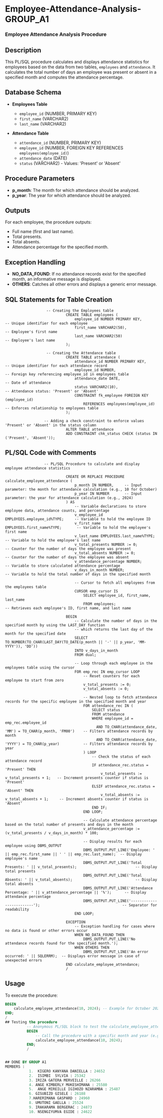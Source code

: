 # Employee-Attendance-Analysis-GROUP_A1

### Employee Attendance Analysis Procedure

## Description
This PL/SQL procedure calculates and displays attendance statistics for employees based on the data from two tables, `employees` and `attendance`. It calculates the total number of days an employee was present or absent in a specified month and computes the attendance percentage.

## Database Schema
- **Employees Table**
  - `employee_id` (NUMBER, PRIMARY KEY)
  - `first_name` (VARCHAR2)
  - `last_name` (VARCHAR2)
  
- **Attendance Table**
  - `attendance_id` (NUMBER, PRIMARY KEY)
  - `employee_id` (NUMBER, FOREIGN KEY REFERENCES `employees(employee_id)`)
  - `attendance_date` (DATE)
  - `status` (VARCHAR2) - Values: 'Present' or 'Absent'

## Procedure Parameters
- **p_month**: The month for which attendance should be analyzed.
- **p_year**: The year for which attendance should be analyzed.

## Outputs
For each employee, the procedure outputs:
- Full name (first and last name).
- Total presents.
- Total absents.
- Attendance percentage for the specified month.

## Exception Handling
- **NO_DATA_FOUND**: If no attendance records exist for the specified month, an informative message is displayed.
- **OTHERS**: Catches all other errors and displays a generic error message.
## SQL Statements for Table Creation
                       -- Creating the Employees table
                                CREATE TABLE employees (
                                    employee_id NUMBER PRIMARY KEY,            -- Unique identifier for each employee
                                    first_name VARCHAR2(50),                   -- Employee's first name
                                    last_name VARCHAR2(50)                     -- Employee's last name
                                );
                                
                       -- Creating the Attendance table
                                CREATE TABLE attendance (
                                    attendance_id NUMBER PRIMARY KEY,            -- Unique identifier for each attendance record
                                    employee_id NUMBER,                          -- Foreign key referencing employee_id in employees table
                                    attendance_date DATE,                        -- Date of attendance
                                    status VARCHAR2(10),                         -- Attendance status: 'Present' or 'Absent'
                                    CONSTRAINT fk_employee FOREIGN KEY (employee_id) 
                                        REFERENCES employees(employee_id)        -- Enforces relationship to employees table
                                );
                                
                      -- Adding a check constraint to enforce values 'Present' or 'Absent' in the status column
                                ALTER TABLE attendance
                                ADD CONSTRAINT chk_status CHECK (status IN ('Present', 'Absent'));

## PL/SQL Code with Comments

                      -- PL/SQL Procedure to calculate and display employee attendance statistics
                                
                                CREATE OR REPLACE PROCEDURE calculate_employee_attendance (
                                    p_month IN NUMBER,     -- Input parameter: the month for attendance calculation (e.g., 10 for October)
                                    p_year IN NUMBER       -- Input parameter: the year for attendance calculation (e.g., 2024)
                                ) AS
                                    -- Variable declarations to store employee data, attendance counts, and percentage
                                    v_employee_id EMPLOYEES.employee_id%TYPE;     -- Variable to hold the employee ID
                                    v_first_name EMPLOYEES.first_name%TYPE;       -- Variable to hold the employee's first name
                                    v_last_name EMPLOYEES.last_name%TYPE;         -- Variable to hold the employee's last name
                                    v_total_presents NUMBER := 0;                 -- Counter for the number of days the employee was present
                                    v_total_absents NUMBER := 0;                  -- Counter for the number of days the employee was absent
                                    v_attendance_percentage NUMBER;               -- Variable to store calculated attendance percentage
                                    v_days_in_month NUMBER;                       -- Variable to hold the total number of days in the specified month
                                    
                                    -- Cursor to fetch all employees from the employees table
                                    CURSOR emp_cursor IS
                                        SELECT employee_id, first_name, last_name
                                        FROM employees;                           -- Retrieves each employee's ID, first name, and last name
                                
                                BEGIN
                                    -- Calculate the number of days in the specified month by using the LAST_DAY function
                                    -- which returns the last day of the month for the specified date
                                    SELECT TO_NUMBER(TO_CHAR(LAST_DAY(TO_DATE(p_month || '-' || p_year, 'MM-YYYY')), 'DD'))
                                    INTO v_days_in_month
                                    FROM dual;
                                
                                    -- Loop through each employee in the employees table using the cursor
                                    FOR emp_rec IN emp_cursor LOOP
                                        -- Reset counters for each employee to start from zero
                                        v_total_presents := 0;
                                        v_total_absents := 0;
                                
                                        -- Nested loop to fetch attendance records for the specific employee in the specified month and year
                                        FOR attendance_rec IN (
                                            SELECT status
                                            FROM attendance
                                            WHERE employee_id = emp_rec.employee_id
                                              AND TO_CHAR(attendance_date, 'MM') = TO_CHAR(p_month, 'FM00')    -- Filters attendance records by month
                                              AND TO_CHAR(attendance_date, 'YYYY') = TO_CHAR(p_year)           -- Filters attendance records by year
                                        ) LOOP
                                            -- Check the status of each attendance record
                                            IF attendance_rec.status = 'Present' THEN
                                                v_total_presents := v_total_presents + 1;   -- Increment presents counter if status is 'Present'
                                            ELSIF attendance_rec.status = 'Absent' THEN
                                                v_total_absents := v_total_absents + 1;     -- Increment absents counter if status is 'Absent'
                                            END IF;
                                        END LOOP;
                                
                                        -- Calculate attendance percentage based on the total number of presents and days in the month
                                        v_attendance_percentage := (v_total_presents / v_days_in_month) * 100;
                                
                                        -- Display results for each employee using DBMS_OUTPUT
                                        DBMS_OUTPUT.PUT_LINE('Employee: ' || emp_rec.first_name || ' ' || emp_rec.last_name);  -- Display employee's name
                                        DBMS_OUTPUT.PUT_LINE('Total Presents: ' || v_total_presents);                           -- Display total presents
                                        DBMS_OUTPUT.PUT_LINE('Total Absents: ' || v_total_absents);                             -- Display total absents
                                        DBMS_OUTPUT.PUT_LINE('Attendance Percentage: ' || v_attendance_percentage || '%');      -- Display attendance percentage
                                        DBMS_OUTPUT.PUT_LINE('-------------------------');                                      -- Separator for readability
                                    END LOOP;
                                
                                EXCEPTION
                                    -- Exception handling for cases where no data is found or other errors occur
                                    WHEN NO_DATA_FOUND THEN
                                        DBMS_OUTPUT.PUT_LINE('No attendance records found for the specified month.');
                                    WHEN OTHERS THEN
                                        DBMS_OUTPUT.PUT_LINE('An error occurred: ' || SQLERRM);  -- Displays error message in case of unexpected errors
                                END calculate_employee_attendance;
                                /

## Usage
To execute the procedure:
```sql
BEGIN
    calculate_employee_attendance(10, 2024); -- Example for October 2024
END;
/
## Testing the procedure 
          -- Anonymous PL/SQL block to test the calculate_employee_attendance procedure
          BEGIN
              -- Call the procedure with a specific month and year (e.g., October 2024)
              calculate_employee_attendance(10, 2024);
          END;
          /


## DONE BY GROUP A1
MEMBERS : 
           1.  KIGERO KANYANA DANIELLA : 24652
           2.  ISIMBI  SYLVIA : 25342
           3. IRIZA GATERA MERVEILLE : 26266
           4. ANGE KIMBERLY MUKESHIMANA : 25580
           5.  ANGE MIREILLE IGIHOZO NZARAMBA : 25487
           6. GISUBIZO GISELE : 26188
           7.HARERIMANA GASPARD : 24960
           8. UMUTONI GAELLA : 25524
           9. IRAKARAMA BERGERAC : 24873
           10. NSENGIYUMVA EGIDE : 24622

